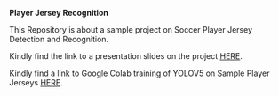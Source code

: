  **Player Jersey Recognition**

This Repository is about a sample project on Soccer Player Jersey Detection and Recognition.

Kindly find the link to a presentation slides on the project [HERE](https://docs.google.com/presentation/d/1jznbkNGs3d3l7c_eVqUNmQZH7z9aSaf81xDL7JOyODI/edit?usp=sharing).


Kindly find a link to Google Colab training of YOLOV5 on Sample Player Jerseys [HERE](https://colab.research.google.com/drive/1JWymx1y3KYt3G0YBC1qUG2hrGD6-ug_N#scrollTo=kTvDNSILZoN9).




